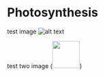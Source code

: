# Photosynthesis

test image ![alt text](https://github.com/Zuiron/Photosynthesis/blob/master/src/main/resources/assets/photosynthesis/textures/item/blueberries.png?raw=true)

test two image (<img src="https://github.com/Zuiron/Photosynthesis/blob/master/src/main/resources/assets/photosynthesis/textures/item/blueberries.png?raw=true" width="64" height="64" style="image-rendering: pixelated;">)
